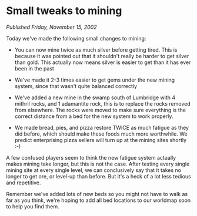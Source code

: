 # Small tweaks to mining
*Published Friday, November 15, 2002*

Today we've made the following small changes to mining:

*   You can now mine twice as much silver before getting tired. This is because it was pointed out that it shouldn't really be harder to get silver than gold. This actually now means silver is easier to get than it has ever been in the past

*   We've made it 2-3 times easier to get gems under the new mining system, since that wasn't quite balanced correctly

*   We've added a new mine in the swamp south of Lumbridge with 4 mithril rocks, and 1 adamantite rock, this is to replace the rocks removed from elsewhere. The rocks were moved to make sure everything is the correct distance from a bed for the new system to work properly.

*   We made bread, pies, and pizza restore TWICE as much fatigue as they did before, which should make these foods much more worthwhile. We predict enterprising pizza sellers will turn up at the mining sites shortly :-)

A few confused players seem to think the new fatigue system actually makes mining take longer, but this is not the case. After testing every single mining site at every single level, we can conclusively say that it takes no longer to get ore, or level-up than before. But it's a heck of a lot less tedious and repetitive.

Remember we've added lots of new beds so you might not have to walk as far as you think, we're hoping to add all bed locations to our worldmap soon to help you find them.
